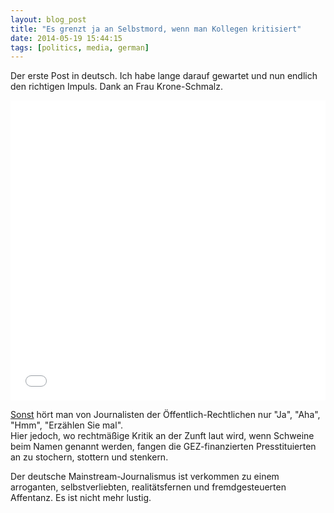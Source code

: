 ```yaml
---
layout: blog_post
title: "Es grenzt ja an Selbstmord, wenn man Kollegen kritisiert"
date: 2014-05-19 15:44:15
tags: [politics, media, german]
---
```


Der erste Post in deutsch. Ich habe lange darauf gewartet und nun endlich den
richtigen Impuls. Dank an Frau Krone-Schmalz.

<div class="embed embed-video">
<iframe width="100%" height="480" src="//www.youtube.com/embed/18tUv7kr5Xs" frameborder="0" allowfullscreen></iframe>
</div>

[Sonst](http://youtu.be/DCFRwJN4g9U) hört man von Journalisten der Öffentlich-Rechtlichen
nur "Ja", "Aha", "Hmm", "Erzählen Sie mal".  
Hier jedoch, wo rechtmäßige Kritik an der Zunft laut wird, wenn Schweine 
beim Namen genannt werden, fangen die GEZ-finanzierten Presstituierten an zu
stochern, stottern und stenkern.

Der deutsche Mainstream-Journalismus ist verkommen zu einem arroganten,
selbstverliebten, realitätsfernen und fremdgesteuerten Affentanz.
Es ist nicht mehr lustig.
